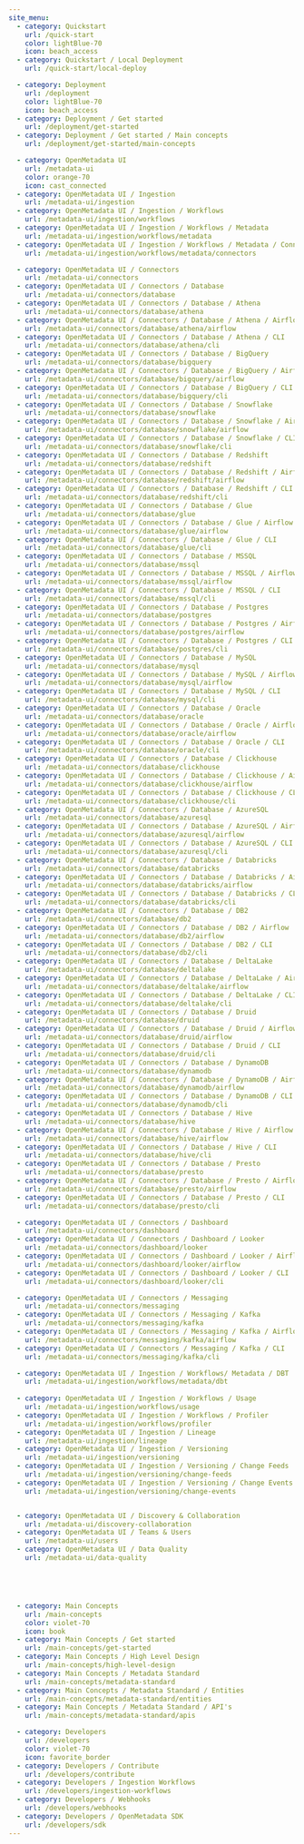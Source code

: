 ```yaml
---
site_menu:
  - category: Quickstart
    url: /quick-start
    color: lightBlue-70
    icon: beach_access
  - category: Quickstart / Local Deployment
    url: /quick-start/local-deploy

  - category: Deployment
    url: /deployment
    color: lightBlue-70
    icon: beach_access
  - category: Deployment / Get started
    url: /deployment/get-started
  - category: Deployment / Get started / Main concepts
    url: /deployment/get-started/main-concepts

  - category: OpenMetadata UI
    url: /metadata-ui
    color: orange-70
    icon: cast_connected
  - category: OpenMetadata UI / Ingestion
    url: /metadata-ui/ingestion
  - category: OpenMetadata UI / Ingestion / Workflows
    url: /metadata-ui/ingestion/workflows
  - category: OpenMetadata UI / Ingestion / Workflows / Metadata
    url: /metadata-ui/ingestion/workflows/metadata
  - category: OpenMetadata UI / Ingestion / Workflows / Metadata / Connectors
    url: /metadata-ui/ingestion/workflows/metadata/connectors

  - category: OpenMetadata UI / Connectors
    url: /metadata-ui/connectors
  - category: OpenMetadata UI / Connectors / Database
    url: /metadata-ui/connectors/database
  - category: OpenMetadata UI / Connectors / Database / Athena
    url: /metadata-ui/connectors/database/athena
  - category: OpenMetadata UI / Connectors / Database / Athena / Airflow
    url: /metadata-ui/connectors/database/athena/airflow
  - category: OpenMetadata UI / Connectors / Database / Athena / CLI
    url: /metadata-ui/connectors/database/athena/cli
  - category: OpenMetadata UI / Connectors / Database / BigQuery
    url: /metadata-ui/connectors/database/bigquery
  - category: OpenMetadata UI / Connectors / Database / BigQuery / Airflow
    url: /metadata-ui/connectors/database/bigquery/airflow
  - category: OpenMetadata UI / Connectors / Database / BigQuery / CLI
    url: /metadata-ui/connectors/database/bigquery/cli
  - category: OpenMetadata UI / Connectors / Database / Snowflake
    url: /metadata-ui/connectors/database/snowflake
  - category: OpenMetadata UI / Connectors / Database / Snowflake / Airflow
    url: /metadata-ui/connectors/database/snowflake/airflow
  - category: OpenMetadata UI / Connectors / Database / Snowflake / CLI
    url: /metadata-ui/connectors/database/snowflake/cli
  - category: OpenMetadata UI / Connectors / Database / Redshift
    url: /metadata-ui/connectors/database/redshift
  - category: OpenMetadata UI / Connectors / Database / Redshift / Airflow
    url: /metadata-ui/connectors/database/redshift/airflow
  - category: OpenMetadata UI / Connectors / Database / Redshift / CLI
    url: /metadata-ui/connectors/database/redshift/cli
  - category: OpenMetadata UI / Connectors / Database / Glue
    url: /metadata-ui/connectors/database/glue
  - category: OpenMetadata UI / Connectors / Database / Glue / Airflow
    url: /metadata-ui/connectors/database/glue/airflow
  - category: OpenMetadata UI / Connectors / Database / Glue / CLI
    url: /metadata-ui/connectors/database/glue/cli
  - category: OpenMetadata UI / Connectors / Database / MSSQL
    url: /metadata-ui/connectors/database/mssql
  - category: OpenMetadata UI / Connectors / Database / MSSQL / Airflow
    url: /metadata-ui/connectors/database/mssql/airflow
  - category: OpenMetadata UI / Connectors / Database / MSSQL / CLI
    url: /metadata-ui/connectors/database/mssql/cli
  - category: OpenMetadata UI / Connectors / Database / Postgres
    url: /metadata-ui/connectors/database/postgres
  - category: OpenMetadata UI / Connectors / Database / Postgres / Airflow
    url: /metadata-ui/connectors/database/postgres/airflow
  - category: OpenMetadata UI / Connectors / Database / Postgres / CLI
    url: /metadata-ui/connectors/database/postgres/cli
  - category: OpenMetadata UI / Connectors / Database / MySQL
    url: /metadata-ui/connectors/database/mysql
  - category: OpenMetadata UI / Connectors / Database / MySQL / Airflow
    url: /metadata-ui/connectors/database/mysql/airflow
  - category: OpenMetadata UI / Connectors / Database / MySQL / CLI
    url: /metadata-ui/connectors/database/mysql/cli
  - category: OpenMetadata UI / Connectors / Database / Oracle
    url: /metadata-ui/connectors/database/oracle
  - category: OpenMetadata UI / Connectors / Database / Oracle / Airflow
    url: /metadata-ui/connectors/database/oracle/airflow
  - category: OpenMetadata UI / Connectors / Database / Oracle / CLI
    url: /metadata-ui/connectors/database/oracle/cli
  - category: OpenMetadata UI / Connectors / Database / Clickhouse
    url: /metadata-ui/connectors/database/clickhouse
  - category: OpenMetadata UI / Connectors / Database / Clickhouse / Airflow
    url: /metadata-ui/connectors/database/clickhouse/airflow
  - category: OpenMetadata UI / Connectors / Database / Clickhouse / CLI
    url: /metadata-ui/connectors/database/clickhouse/cli
  - category: OpenMetadata UI / Connectors / Database / AzureSQL
    url: /metadata-ui/connectors/database/azuresql
  - category: OpenMetadata UI / Connectors / Database / AzureSQL / Airflow
    url: /metadata-ui/connectors/database/azuresql/airflow
  - category: OpenMetadata UI / Connectors / Database / AzureSQL / CLI
    url: /metadata-ui/connectors/database/azuresql/cli
  - category: OpenMetadata UI / Connectors / Database / Databricks
    url: /metadata-ui/connectors/database/databricks
  - category: OpenMetadata UI / Connectors / Database / Databricks / Airflow
    url: /metadata-ui/connectors/database/databricks/airflow
  - category: OpenMetadata UI / Connectors / Database / Databricks / CLI
    url: /metadata-ui/connectors/database/databricks/cli
  - category: OpenMetadata UI / Connectors / Database / DB2
    url: /metadata-ui/connectors/database/db2
  - category: OpenMetadata UI / Connectors / Database / DB2 / Airflow
    url: /metadata-ui/connectors/database/db2/airflow
  - category: OpenMetadata UI / Connectors / Database / DB2 / CLI
    url: /metadata-ui/connectors/database/db2/cli
  - category: OpenMetadata UI / Connectors / Database / DeltaLake
    url: /metadata-ui/connectors/database/deltalake
  - category: OpenMetadata UI / Connectors / Database / DeltaLake / Airflow
    url: /metadata-ui/connectors/database/deltalake/airflow
  - category: OpenMetadata UI / Connectors / Database / DeltaLake / CLI
    url: /metadata-ui/connectors/database/deltalake/cli
  - category: OpenMetadata UI / Connectors / Database / Druid
    url: /metadata-ui/connectors/database/druid
  - category: OpenMetadata UI / Connectors / Database / Druid / Airflow
    url: /metadata-ui/connectors/database/druid/airflow
  - category: OpenMetadata UI / Connectors / Database / Druid / CLI
    url: /metadata-ui/connectors/database/druid/cli
  - category: OpenMetadata UI / Connectors / Database / DynamoDB
    url: /metadata-ui/connectors/database/dynamodb
  - category: OpenMetadata UI / Connectors / Database / DynamoDB / Airflow
    url: /metadata-ui/connectors/database/dynamodb/airflow
  - category: OpenMetadata UI / Connectors / Database / DynamoDB / CLI
    url: /metadata-ui/connectors/database/dynamodb/cli
  - category: OpenMetadata UI / Connectors / Database / Hive
    url: /metadata-ui/connectors/database/hive
  - category: OpenMetadata UI / Connectors / Database / Hive / Airflow
    url: /metadata-ui/connectors/database/hive/airflow
  - category: OpenMetadata UI / Connectors / Database / Hive / CLI
    url: /metadata-ui/connectors/database/hive/cli
  - category: OpenMetadata UI / Connectors / Database / Presto
    url: /metadata-ui/connectors/database/presto
  - category: OpenMetadata UI / Connectors / Database / Presto / Airflow
    url: /metadata-ui/connectors/database/presto/airflow
  - category: OpenMetadata UI / Connectors / Database / Presto / CLI
    url: /metadata-ui/connectors/database/presto/cli

  - category: OpenMetadata UI / Connectors / Dashboard
    url: /metadata-ui/connectors/dashboard
  - category: OpenMetadata UI / Connectors / Dashboard / Looker
    url: /metadata-ui/connectors/dashboard/looker
  - category: OpenMetadata UI / Connectors / Dashboard / Looker / Airflow
    url: /metadata-ui/connectors/dashboard/looker/airflow
  - category: OpenMetadata UI / Connectors / Dashboard / Looker / CLI
    url: /metadata-ui/connectors/dashboard/looker/cli

  - category: OpenMetadata UI / Connectors / Messaging
    url: /metadata-ui/connectors/messaging
  - category: OpenMetadata UI / Connectors / Messaging / Kafka
    url: /metadata-ui/connectors/messaging/kafka
  - category: OpenMetadata UI / Connectors / Messaging / Kafka / Airflow
    url: /metadata-ui/connectors/messaging/kafka/airflow
  - category: OpenMetadata UI / Connectors / Messaging / Kafka / CLI
    url: /metadata-ui/connectors/messaging/kafka/cli

  - category: OpenMetadata UI / Ingestion / Workflows/ Metadata / DBT
    url: /metadata-ui/ingestion/workflows/metadata/dbt
  
  - category: OpenMetadata UI / Ingestion / Workflows / Usage
    url: /metadata-ui/ingestion/workflows/usage
  - category: OpenMetadata UI / Ingestion / Workflows / Profiler
    url: /metadata-ui/ingestion/workflows/profiler
  - category: OpenMetadata UI / Ingestion / Lineage
    url: /metadata-ui/ingestion/lineage
  - category: OpenMetadata UI / Ingestion / Versioning
    url: /metadata-ui/ingestion/versioning
  - category: OpenMetadata UI / Ingestion / Versioning / Change Feeds
    url: /metadata-ui/ingestion/versioning/change-feeds
  - category: OpenMetadata UI / Ingestion / Versioning / Change Events
    url: /metadata-ui/ingestion/versioning/change-events


  - category: OpenMetadata UI / Discovery & Collaboration
    url: /metadata-ui/discovery-collaboration
  - category: OpenMetadata UI / Teams & Users
    url: /metadata-ui/users
  - category: OpenMetadata UI / Data Quality
    url: /metadata-ui/data-quality





  - category: Main Concepts
    url: /main-concepts
    color: violet-70
    icon: book
  - category: Main Concepts / Get started
    url: /main-concepts/get-started 
  - category: Main Concepts / High Level Design
    url: /main-concepts/high-level-design
  - category: Main Concepts / Metadata Standard
    url: /main-concepts/metadata-standard
  - category: Main Concepts / Metadata Standard / Entities
    url: /main-concepts/metadata-standard/entities
  - category: Main Concepts / Metadata Standard / API's
    url: /main-concepts/metadata-standard/apis

  - category: Developers
    url: /developers
    color: violet-70
    icon: favorite_border
  - category: Developers / Contribute
    url: /developers/contribute
  - category: Developers / Ingestion Workflows
    url: /developers/ingestion-workflows
  - category: Developers / Webhooks
    url: /developers/webhooks
  - category: Developers / OpenMetadata SDK
    url: /developers/sdk
---
```

